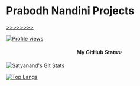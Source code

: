 # Prabodh Nandini Projects 

[>>>>>>>>](https://github.com/pn-projects)


[![Profile views](https://komarev.com/ghpvc/?username=satyanandatripathi&label=Profile%20views)](https://github.com/satyanandatripathi)
<h4 align="center"><b>My GitHub Stats✨</b></h4>

![Satyanand's Git Stats](https://github-readme-stats.vercel.app/api?username=satyanandatripathi&include_all_commits=true&count_private=true&theme=highcontrast)

[![Top Langs](https://github-readme-stats.vercel.app/api/top-langs/?username=satyanandatripathi&layout=compact&theme=radical)](https://github.com/satyanandatripathi)
